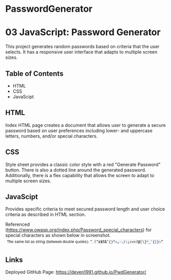 # PasswordGenerator
# 03 JavaScript: Password Generator

This project generates random passwords based on criteria that the user selects. It has a responsive user interface that adapts to multiple screen sizes.

## Table of Contents

- HTML
- CSS
- JavaScipt

## HTML

Index HTML page creates a document that allows user to generate a secure password based on user preferences including lower- and uppercase letters, numbers, and/or special characters.

## CSS

Style sheet provides a classic color style with a red "Generate Password" button. There is also a dotted line around the generated password. Additionally, there is a flex capability that allows the screen to adapt to multiple screen sizes.

## JavaScipt

Provides specific criteria to meet secured password length and user choice criteria as described in HTML section. 

Referenced (https://www.owasp.org/index.php/Password_special_characters) for special characters as shown below in screenshot.
    ![alt text](assets/images/specialcharacters.png)

## Links
Deployed GitHub Page: https://deven1991.github.io/PwdGenerator/